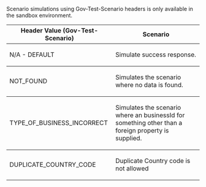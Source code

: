 <p>Scenario simulations using Gov-Test-Scenario headers is only available in the sandbox environment.</p>
<table>
    <thead>
        <tr>
            <th>Header Value (Gov-Test-Scenario)</th>
            <th>Scenario</th>
        </tr>
    </thead>
    <tbody>
        <tr>
            <td><p>N/A - DEFAULT</p></td>
            <td><p>Simulate success response.</p></td>
        </tr>
    </tbody>
    <tbody>
        <tr>
            <td><p>NOT_FOUND</p></td>
            <td><p>Simulates the scenario where no data is found.</p></td>
        </tr>
    </tbody>
    <tbody>
        <tr>
            <td><p>TYPE_OF_BUSINESS_INCORRECT</p></td>
            <td><p>Simulates the scenario where an businessId for something other than a foreign property is supplied.</p></td>
        </tr>
    </tbody>
    <tbody>
        <tr>
            <td><p>DUPLICATE_COUNTRY_CODE</p></td>
            <td><p>Duplicate Country code is not allowed</p></td>
        </tr>
    </tbody>
</table>
